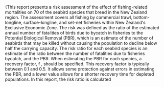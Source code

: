 ---
---
{This report presents a risk assessment of the effect of fishing-related mortalities on 70 of the seabird species that breed in the New Zealand region. The assessment covers all fishing by commercial trawl, bottom-longline, surface-longline, and set-net fisheries within New Zealand's Exclusive Economic Zone. The risk was defined as the ratio of the estimated annual number of fatalities of birds due to bycatch in fisheries to the Potential Biological Removal (PBR), which is an estimate of the number of seabirds that may be killed without causing the population to decline below half the carrying capacity. The risk ratio for each seabird species is an estimate of the ratio between the number of fatalities due to fisheries bycatch, and the PBR. When estimating the PBR for each species, a recovery factor, f , should be specified. This recovery factor is typically between 0.1 and 0.5. It allows some protection against errors in estimating the PBR, and a lower value allows for a shorter recovery time for depleted populations. In this report, the risk ratio is calculated
